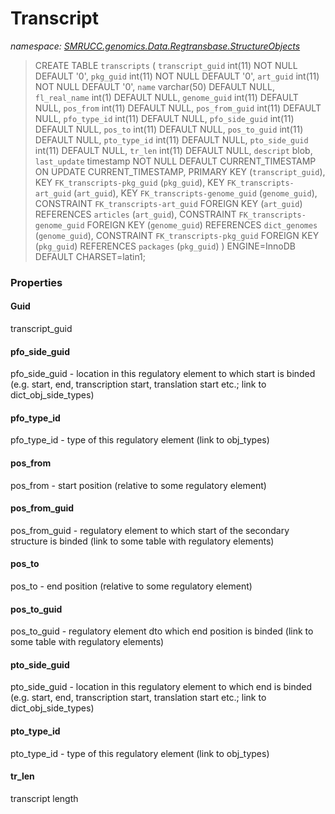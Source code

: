 ﻿# Transcript
_namespace: [SMRUCC.genomics.Data.Regtransbase.StructureObjects](./index.md)_



> 
>  CREATE TABLE `transcripts` (
>    `transcript_guid` int(11) NOT NULL DEFAULT '0',
>    `pkg_guid` int(11) NOT NULL DEFAULT '0',
>    `art_guid` int(11) NOT NULL DEFAULT '0',
>    `name` varchar(50) DEFAULT NULL,
>    `fl_real_name` int(1) DEFAULT NULL,
>    `genome_guid` int(11) DEFAULT NULL,
>    `pos_from` int(11) DEFAULT NULL,
>    `pos_from_guid` int(11) DEFAULT NULL,
>    `pfo_type_id` int(11) DEFAULT NULL,
>    `pfo_side_guid` int(11) DEFAULT NULL,
>    `pos_to` int(11) DEFAULT NULL,
>    `pos_to_guid` int(11) DEFAULT NULL,
>    `pto_type_id` int(11) DEFAULT NULL,
>    `pto_side_guid` int(11) DEFAULT NULL,
>    `tr_len` int(11) DEFAULT NULL,
>    `descript` blob,
>    `last_update` timestamp NOT NULL DEFAULT CURRENT_TIMESTAMP ON UPDATE CURRENT_TIMESTAMP,
>    PRIMARY KEY (`transcript_guid`),
>    KEY `FK_transcripts-pkg_guid` (`pkg_guid`),
>    KEY `FK_transcripts-art_guid` (`art_guid`),
>    KEY `FK_transcripts-genome_guid` (`genome_guid`),
>    CONSTRAINT `FK_transcripts-art_guid` FOREIGN KEY (`art_guid`) REFERENCES `articles` (`art_guid`),
>    CONSTRAINT `FK_transcripts-genome_guid` FOREIGN KEY (`genome_guid`) REFERENCES `dict_genomes` (`genome_guid`),
>    CONSTRAINT `FK_transcripts-pkg_guid` FOREIGN KEY (`pkg_guid`) REFERENCES `packages` (`pkg_guid`)
>  ) ENGINE=InnoDB DEFAULT CHARSET=latin1;
>  



### Properties

#### Guid
transcript_guid
#### pfo_side_guid
pfo_side_guid - location in this regulatory element to which start is binded (e.g. start, 
 end, transcription start, translation start etc.; link to dict_obj_side_types)
#### pfo_type_id
pfo_type_id - type of this regulatory element (link to obj_types)
#### pos_from
pos_from - start position (relative to some regulatory element)
#### pos_from_guid
pos_from_guid - regulatory element to which start of the secondary structure is binded 
 (link to some table with regulatory elements)
#### pos_to
pos_to - end position (relative to some regulatory element)
#### pos_to_guid
pos_to_guid - regulatory element dto which end position is binded (link to some table with
 regulatory elements)
#### pto_side_guid
pto_side_guid - location in this regulatory element to which end is binded (e.g. start, end, 
 transcription start, translation start etc.; link to dict_obj_side_types)
#### pto_type_id
pto_type_id - type of this regulatory element (link to obj_types)
#### tr_len
transcript length
